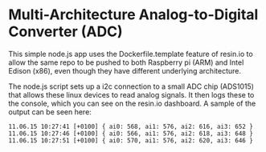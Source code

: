 # Multi-Architecture Analog-to-Digital Converter (ADC)
This simple node.js app uses the Dockerfile.template feature of resin.io to allow the same repo to be pushed to
both Raspberry pi (ARM) and Intel Edison (x86), even though they have different underlying architecture.

The node.js script sets up a i2c connection to a small ADC chip (ADS1015) that allows these linux devices to read
analog signals. It then logs these to the console, which you can see on the resin.io dashboard. A sample of the output
can be seen here:
```
11.06.15 10:27:41 [+0100] { ai0: 568, ai1: 576, ai2: 616, ai3: 652 }
11.06.15 10:27:46 [+0100] { ai0: 566, ai1: 576, ai2: 618, ai3: 648 }
11.06.15 10:27:51 [+0100] { ai0: 570, ai1: 576, ai2: 620, ai3: 646 }
```
